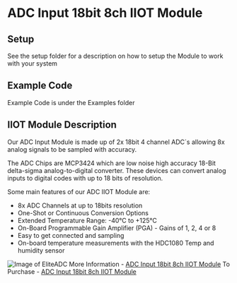 # ADC Input 18bit 8ch IIOT Module

## Setup
See the setup folder for a description on how to setup the Module to work with your system

## Example Code
Example Code is under the Examples folder


## IIOT Module Description

Our ADC Input Module is made up of 2x 18bit 4 channel ADC`s allowing 8x analog signals to be sampled with accuracy.

The ADC Chips are MCP3424 which are low noise high accuracy 18-Bit delta-sigma analog-to-digital converter. These devices can convert analog inputs to digital codes with up to 18 bits of resolution.

Some main features of our ADC IIOT Module are:
* 8x ADC Channels at up to 18bits resolution
* One-Shot or Continuous Conversion Options
* Extended Temperature Range: -40°C to +125°C
* On-Board Programmable Gain Amplifier (PGA) - Gains of 1, 2, 4 or 8
* Easy to get connected and sampling
* On-board temperature measurements with the HDC1080 Temp and humidity sensor

![Image of EliteADC](https://www.elitewa.com.au/img/ADC-01-400px.jpeg)
More Information - [ADC Input 18bit 8ch IIOT Module](https://www.elitewa.com.au/adc-input-board.html)
To Purchase - [ADC Input 18bit 8ch IIOT Module](https://www.eliteiot.net/shop/iot-devices-c-3/adc-input-board-i2c-8-channel-18bit-adc-p-8)

